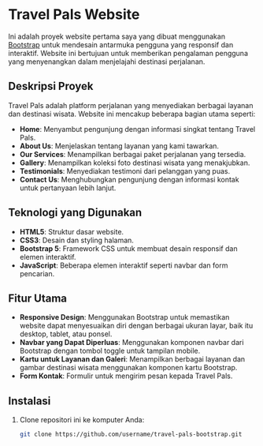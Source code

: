 # Travel Pals Website

Ini adalah proyek website pertama saya yang dibuat menggunakan [Bootstrap](https://getbootstrap.com/) untuk mendesain antarmuka pengguna yang responsif dan interaktif. Website ini bertujuan untuk memberikan pengalaman pengguna yang menyenangkan dalam menjelajahi destinasi perjalanan.

## Deskripsi Proyek

Travel Pals adalah platform perjalanan yang menyediakan berbagai layanan dan destinasi wisata. Website ini mencakup beberapa bagian utama seperti:

- **Home**: Menyambut pengunjung dengan informasi singkat tentang Travel Pals.
- **About Us**: Menjelaskan tentang layanan yang kami tawarkan.
- **Our Services**: Menampilkan berbagai paket perjalanan yang tersedia.
- **Gallery**: Menampilkan koleksi foto destinasi wisata yang menakjubkan.
- **Testimonials**: Menyediakan testimoni dari pelanggan yang puas.
- **Contact Us**: Menghubungkan pengunjung dengan informasi kontak untuk pertanyaan lebih lanjut.

## Teknologi yang Digunakan

- **HTML5**: Struktur dasar website.
- **CSS3**: Desain dan styling halaman.
- **Bootstrap 5**: Framework CSS untuk membuat desain responsif dan elemen interaktif.
- **JavaScript**: Beberapa elemen interaktif seperti navbar dan form pencarian.

## Fitur Utama

- **Responsive Design**: Menggunakan Bootstrap untuk memastikan website dapat menyesuaikan diri dengan berbagai ukuran layar, baik itu desktop, tablet, atau ponsel.
- **Navbar yang Dapat Diperluas**: Menggunakan komponen navbar dari Bootstrap dengan tombol toggle untuk tampilan mobile.
- **Kartu untuk Layanan dan Galeri**: Menampilkan berbagai layanan dan gambar destinasi wisata menggunakan komponen kartu Bootstrap.
- **Form Kontak**: Formulir untuk mengirim pesan kepada Travel Pals.

## Instalasi

1. Clone repositori ini ke komputer Anda:
   ```bash
   git clone https://github.com/username/travel-pals-bootstrap.git
